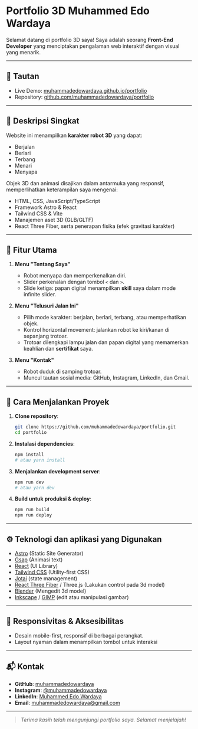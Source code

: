 # Portfolio 3D Muhammed Edo Wardaya

Selamat datang di portfolio 3D saya! Saya adalah seorang **Front-End Developer** yang menciptakan pengalaman web interaktif dengan visual yang menarik.

---

## 🔗 Tautan

- Live Demo: [muhammadedowardaya.github.io/portfolio](https://muhammadedowardaya.github.io/portfolio)
- Repository: [github.com/muhammadedowardaya/portfolio](https://github.com/muhammadedowardaya/portfolio)

---

## 🎯 Deskripsi Singkat

Website ini menampilkan **karakter robot 3D** yang dapat:

- Berjalan
- Berlari
- Terbang
- Menari
- Menyapa

Objek 3D dan animasi disajikan dalam antarmuka yang responsif, memperlihatkan keterampilan saya mengenai:

- HTML, CSS, JavaScript/TypeScript
- Framework Astro & React
- Tailwind CSS & Vite
- Manajemen aset 3D (GLB/GLTF)
- React Three Fiber, serta penerapan fisika (efek gravitasi karakter)

---

## 📑 Fitur Utama

1. **Menu "Tentang Saya"**

   - Robot menyapa dan memperkenalkan diri.
   - Slider perkenalan dengan tombol `<` dan `>`.
   - Slide ketiga: papan digital menampilkan **skill** saya dalam mode infinite slider.

2. **Menu "Telusuri Jalan Ini"**

   - Pilih mode karakter: berjalan, berlari, terbang, atau memperhatikan objek.
   - Kontrol horizontal movement: jalankan robot ke kiri/kanan di sepanjang trotoar.
   - Trotoar dilengkapi lampu jalan dan papan digital yang memamerkan keahlian dan **sertifikat** saya.

3. **Menu "Kontak"**

   - Robot duduk di samping trotoar.
   - Muncul tautan sosial media: GitHub, Instagram, LinkedIn, dan Gmail.

---

## 🚀 Cara Menjalankan Proyek

1. **Clone repository**:

   ```bash
   git clone https://github.com/muhammadedowardaya/portfolio.git
   cd portfolio
   ```

2. **Instalasi dependencies**:

   ```bash
   npm install
   # atau yarn install
   ```

3. **Menjalankan development server**:

   ```bash
   npm run dev
   # atau yarn dev
   ```

4. **Build untuk produksi & deploy**:

   ```bash
   npm run build
   npm run deploy
   ```

---

## ⚙️ Teknologi dan aplikasi yang Digunakan

- [Astro](https://astro.build/) (Static Site Generator)
- [Gsap](https://gsap.com/) (Animasi text)
- [React](https://reactjs.org/) (UI Library)
- [Tailwind CSS](https://tailwindcss.com/) (Utility-first CSS)
- [Jotai](https://jotai.org/) (state management)
- [React Three Fiber](https://r3f.docs.pmnd.rs/) / Three.js (Lakukan control pada 3d model)
- [Blender](https://www.blender.org/) (Mengedit 3d model)
- [Inkscape](https://inkscape.org/) / [GIMP](https://www.gimp.org/) (edit atau manipulasi gambar)

---

## 📱 Responsivitas & Aksesibilitas

- Desain mobile-first, responsif di berbagai perangkat.
- Layout nyaman dalam menampilkan tombol untuk interaksi

---

<!-- ## 🤝 Kontribusi

Terbuka untuk diskusi dan kontribusi! Silakan buat issue atau pull request di repo.

--- -->

## 📬 Kontak

- **GitHub**: [muhammadedowardaya](https://github.com/muhammadedowardaya)
- **Instagram**: [@muhammadedowardaya](https://instagram.com/muhammadedowardaya)
- **LinkedIn**: [Muhammed Edo Wardaya](https://linkedin.com/in/muhammad-edo-wardaya)
- **Email**: [muhammadedowardaya@gmail.com](mailto:muhammadedowardaya@gmail.com)

---

> _Terima kasih telah mengunjungi portfolio saya. Selamat menjelajah!_
